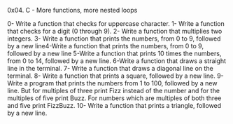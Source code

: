 0x04. C - More functions, more nested loops

0- Write a function that checks for uppercase character.
1- Write a function that checks for a digit (0 through 9).
2- Write a function that multiplies two integers.
3- Write a function that prints the numbers, from 0 to 9, followed by a new line4-Write a function that prints the numbers, from 0 to 9, followed by a new line
5-Write a function that prints 10 times the numbers, from 0 to 14, followed by 
a new line.
6-Write a function that draws a straight line in the terminal.
7- Write a function that draws a diagonal line on the terminal.
8- Write a function that prints a square, followed by a new line.
9- Write a program that prints the numbers from 1 to 100, followed by a new line. But for multiples of three print Fizz instead of the number and for the multiples of five print Buzz. For numbers which are multiples of both three and five print FizzBuzz.
10- Write a function that prints a triangle, followed by a new line.

